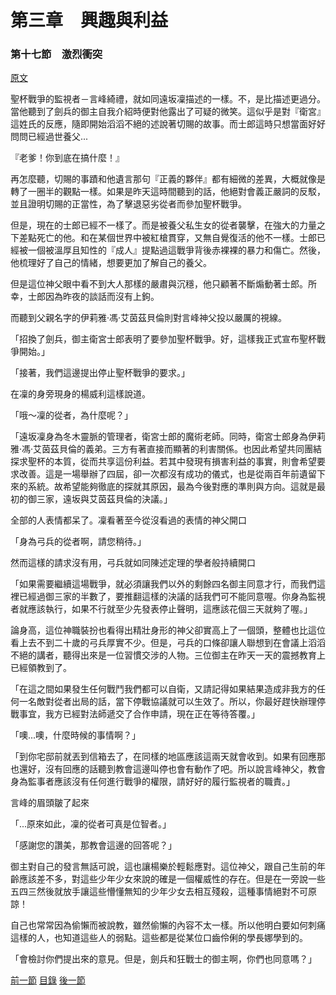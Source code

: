 第三章　興趣與利益
====

### 第十七節　激烈衝突

[原文](https://syosetu.org/novel/42788/20.html)

聖杯戰爭的監視者－言峰綺禮，就如同遠坂凜描述的一樣。不，是比描述更過分。當他聽到了劍兵的御主自我介紹時便對他露出了可疑的微笑。這似乎是對『衛宮』這姓氏的反應，隨即開始滔滔不絕的述說著切賜的故事。而士郎這時只想當面好好問問已經過世養父...

『老爹！你到底在搞什麼！』

再怎麼聽，切賜的事蹟和他遺言那句『正義的夥伴』都有細微的差異，大概就像是轉了一圈半的觀點一樣。如果是昨天這時間聽到的話，他絕對會義正嚴詞的反駁，並且證明切賜的正當性，為了擊退惡劣從者而參加聖杯戰爭。

但是，現在的士郎已經不一樣了。而是被養父私生女的從者襲擊，在強大的力量之下差點死亡的他。和在某個世界中被紅槍貫穿，又無自覺復活的他不一樣。士郎已經被一個被溫厚且知性的『成人』提點過這戰爭背後赤裸裸的暴力和傷亡。然後，他梳理好了自己的情緒，想要更加了解自己的養父。

但是這位神父眼中看不到大人那樣的嚴肅與沉穩，他只顧著不斷煽動著士郎。所幸，士郎因為昨夜的談話而沒有上鉤。

而聽到父親名字的伊莉雅‧馮‧艾茵茲貝倫則對言峰神父投以嚴厲的視線。

「招換了劍兵，御主衛宮士郎表明了要參加聖杯戰爭。好，這樣我正式宣布聖杯戰爭開始。」

「接著，我們這邊提出停止聖杯戰爭的要求。」

在凜的身旁現身的楊威利這樣說道。

「哦～凜的從者，為什麼呢？」

「遠坂凜身為冬木靈脈的管理者，衛宮士郎的魔術老師。同時，衛宮士郎身為伊莉雅‧馮‧艾茵茲貝倫的義弟。三方有著直接而顯著的利害關係。也因此希望共同團結探求聖杯的本質，從而共享這份利益。若其中發現有損害利益的事實，則會希望要求改善。這是一場舉辦了四屆，卻一次都沒有成功的儀式，也是從兩百年前遺留下來的系統。故希望能夠徹底的探就其原因，最為今後對應的準則與方向。這就是最初的御三家，遠坂與艾茵茲貝倫的決議。」

全部的人表情都呆了。凜看著至今從沒看過的表情的神父開口

「身為弓兵的從者啊，請您稍待。」

然而這樣的請求沒有用，弓兵就如同陳述定理的學者般持續開口

「如果需要繼續這場戰爭，就必須讓我們以外的剩餘四名御主同意才行，而我們這裡已經過御三家的半數了，要推翻這樣的決議的話我們可不能同意喔。你身為監視者就應該執行，如果不行就至少先發表停止聲明，這應該花個三天就夠了喔。」

論身高，這位神職裝扮也看得出精壯身形的神父卻實高上了一個頭，整體也比這位看上去不到二十歲的弓兵厚實不少。但是，弓兵的口條卻讓人聯想到在會議上滔滔不絕的講者，聽得出來是一位習慣交涉的人物。三位御主在昨天一天的震撼教育上已經領教到了。

「在這之間如果發生任何戰鬥我們都可以自衛，又請記得如果結果造成非我方的任何一名敵對從者出局的話，當下停戰協議就可以生效了。所以，你最好趕快辦理停戰事宜，我方已經對法師遞交了合作申請，現在正在等待答覆。」

「噢...噢，什麼時候的事情啊？」

「到你宅邸前就丟到信箱去了，在同樣的地區應該這兩天就會收到。如果有回應那也還好，沒有回應的話聽到教會這邊叫停也會有動作了吧。所以說言峰神父，教會身為監事者應該沒有任何進行戰爭的權限，請好好的履行監視者的職責。」

言峰的眉頭皺了起來

「...原來如此，凜的從者可真是位智者。」

「感謝您的讚美，那教會這邊的回答呢？」

御主對自己的發言無話可說，這也讓楊樂於輕鬆應對。這位神父，跟自己生前的年齡應該差不多，對這些少年少女來說的確是一個權威性的存在。但是在一旁說一些五四三然後就放手讓這些懵懂無知的少年少女去相互殘殺，這種事情絕對不可原諒！

自己也常常因為偷懶而被說教，雖然偷懶的內容不太一樣。所以他明白要如何刺痛這樣的人，也知道這些人的弱點。這些都是從某位口齒伶俐的學長娜學到的。

「會檢討你們提出來的意見。但是，劍兵和狂戰士的御主啊，你們也同意嗎？」





[前一節](./0316.md)
[目錄](../README.md)
[後一節](./0318.md)
